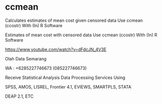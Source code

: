 # ccmean
Calculates estimates of mean cost given censored data Use ccmean (ccostr) With (In) R Software

Estimates of mean cost with censored data Use ccmean (ccostr) With (In) R Software

https://www.youtube.com/watch?v=dFdcJN_4V3E

Olah Data Semarang

WA : +6285227746673 (085227746673)

Receive Statistical Analysis Data Processing Services Using

SPSS, AMOS, LISREL, Frontier 4.1, EVIEWS, SMARTPLS, STATA

DEAP 2.1, ETC
